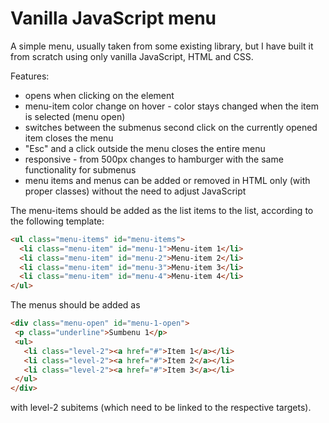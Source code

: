 # Vanilla JavaScript menu

A simple menu, usually taken from some existing library, but I have built it from scratch using only vanilla JavaScript, HTML and CSS.

Features:

* opens when clicking on the element
* menu-item color change on hover - color stays changed when the item is selected (menu open)
* switches between the submenus
second click on the currently opened item closes the menu
* "Esc" and a click outside the menu closes the entire menu
* responsive - from 500px changes to hamburger with the same functionality for submenus
* menu items and menus can be added or removed in HTML only (with proper classes) without the need to adjust JavaScript

The menu-items should be added as the list items to the list, according to the following template:

```HTML
<ul class="menu-items" id="menu-items">
  <li class="menu-item" id="menu-1">Menu-item 1</li>
  <li class="menu-item" id="menu-2">Menu-item 2</li>
  <li class="menu-item" id="menu-3">Menu-item 3</li>
  <li class="menu-item" id="menu-4">Menu-item 4</li>
</ul>
  ```
 The menus should be added as

 ```HTML
<div class="menu-open" id="menu-1-open">
  <p class="underline">Sumbenu 1</p>
  <ul>
    <li class="level-2"><a href="#">Item 1</a></li>
    <li class="level-2"><a href="#">Item 2</a></li>
    <li class="level-2"><a href="#">Item 3</a></li>
  </ul>
</div>
```
with level-2 subitems (which need to be linked to the respective targets).
